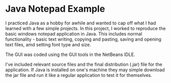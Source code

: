 # Java Notepad Example

I practiced Java as a hobby for awhile and wanted to cap off what I had learned with a few simple projects. In this project, I worked to reproduce the basic windows notepad application in Java. This includes normal functionality - basic text writing, copying and pasting, saving and opening text files, amd setting font type and size.

The GUI was coded using the GUI tools in the NetBeans IDLE.

I've included relevant source files and the final distribution (.jar) file for the application. If Java is installed on one's machine they may simple download the jar file and run it like a regular application to test it for themselves.
